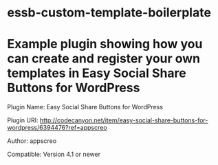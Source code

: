 # essb-custom-template-boilerplate
# Example plugin showing how you can create and register your own templates in Easy Social Share Buttons for WordPress

Plugin Name: Easy Social Share Buttons for WordPress

Plugin URI: http://codecanyon.net/item/easy-social-share-buttons-for-wordpress/6394476?ref=appscreo

Author: appscreo

Compatible: Version 4.1 or newer
